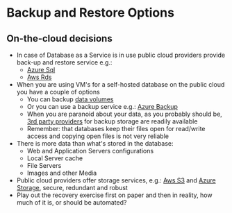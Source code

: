 # Backup and Restore Options

## On-the-cloud decisions

* In case of Database as a Service is in use public cloud providers provide back-up and restore service e.g.:
  * [Azure Sql](https://azure.microsoft.com/en-us/blog/azure-sql-database-point-in-time-restore/)
  * [Aws Rds](https://docs.aws.amazon.com/AmazonRDS/latest/UserGuide/USER_PIT.html)
* When you are using VM's for a self-hosted database on the public cloud you have a couple of options
  * You can backup [data volumes](https://n2ws.com/how-to-guides/automate-amazon-ec2-instance-backup.html)
  * Or you can use a backup service e.g.: [Azure Backup](https://docs.microsoft.com/en-us/azure/backup/)
  * When you are paranoid about your data, as you probably should be, [3rd party providers](https://www.lifewire.com/online-backup-services-reviewed-2624712) for backup storage are readily available
  * Remember: that databases keep their files open for read/write access and copying open files is not very reliable
* There is more data than what's stored in the database:
  * Web and Application Servers configurations
  * Local Server cache
  * File Servers
  * Images and other Media
* Public cloud providers offer storage services, e.g.: [Aws S3](https://aws.amazon.com/s3/) and [Azure Storage](https://azure.microsoft.com/en-us/services/storage/), secure, redundant and robust
* Play out the recovery exercise first on paper and then in reality, how much of it is, or should be automated?